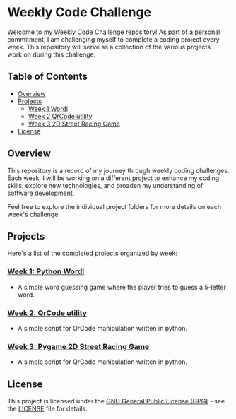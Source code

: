 # Weekly Code Challenge

Welcome to my Weekly Code Challenge repository! As part of a personal commitment, I am challenging myself to complete a coding project every week. This repository will serve as a collection of the various projects I work on during this challenge.

## Table of Contents

- [Overview](#overview)
- [Projects](#projects)
    - [Week 1 Wordl](#Week-1-Python-Wordl)
    - [Week 2 QrCode utility](#Week-2-QrCode-utility)
    - [Week 3 2D Street Racing Game](#Week-3-Pygame-2D-Street-Racing-Game)
- [License](#license)


## Overview

This repository is a record of my journey through weekly coding challenges. Each week, I will be working on a different project to enhance my coding skills, explore new technologies, and broaden my understanding of software development.

Feel free to explore the individual project folders for more details on each week's challenge.

## Projects

Here's a list of the completed projects organized by week:

### [Week 1: Python Wordl](/week-1)
  - A simple word guessing game where the player tries to guess a 5-letter word.
### [Week 2: QrCode utility](/week-2)
  - A simple script for QrCode manipulation written in python.
### [Week 3: Pygame 2D Street Racing Game](/week-3)
  - A simple script for QrCode manipulation written in python.



## License

This project is licensed under the [GNU General Public License (GPG)](LICENSE) - see the [LICENSE](LICENSE) file for details.

